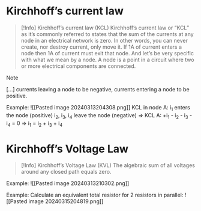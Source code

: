 # Kirchhoff’s current law

>[!Info] Kirchhoff’s current law (KCL)
>Kirchhoff’s current law or “KCL” as it’s commonly referred to states that the sum of the currents at any node in an electrical network is zero. In other words, you can never create, nor destroy current, only move it. If 1A of current enters a node then 1A of current must exit that node. And let’s be very specific with what we mean by a node. A node is a point in a circuit where two or more electrical components are connected.

>[!Note]
>\[...] currents leaving a node to be negative, currents entering a node to be positive.

Example:
![[Pasted image 20240313204308.png]]
KCL in node A:
i<sub>1</sub> enters the node (positive)
i<sub>2</sub>, i<sub>3</sub>, i<sub>4</sub> leave the node (negative)
=> KCL A: +i<sub>1</sub> - i<sub>2</sub> - i<sub>3</sub> - i<sub>4</sub> = 0
=> i<sub>1</sub> = i<sub>2</sub> + i<sub>3</sub> + i<sub>4</sub>

# Kirchhoff’s Voltage Law

>[!Info]  Kirchhoff’s Voltage Law (KVL)
>The algebraic sum of all voltages around any closed path equals zero.

Example:
![[Pasted image 20240313210302.png]]

Example: Calculate an equivalent total resistor for 2 resistors in parallel:
![[Pasted image 20240315204819.png]]
